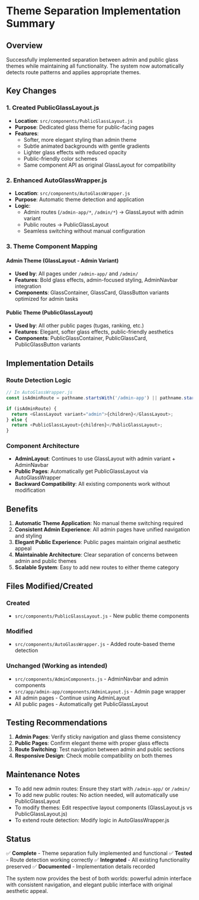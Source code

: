 # Theme Separation Implementation Summary

## Overview
Successfully implemented separation between admin and public glass themes while maintaining all functionality. The system now automatically detects route patterns and applies appropriate themes.

## Key Changes

### 1. Created PublicGlassLayout.js
- **Location**: `src/components/PublicGlassLayout.js`
- **Purpose**: Dedicated glass theme for public-facing pages
- **Features**:
  - Softer, more elegant styling than admin theme
  - Subtle animated backgrounds with gentle gradients
  - Lighter glass effects with reduced opacity
  - Public-friendly color schemes
  - Same component API as original GlassLayout for compatibility

### 2. Enhanced AutoGlassWrapper.js
- **Location**: `src/components/AutoGlassWrapper.js`
- **Purpose**: Automatic theme detection and application
- **Logic**:
  - Admin routes (`/admin-app/*`, `/admin/*`) → GlassLayout with admin variant
  - Public routes → PublicGlassLayout
  - Seamless switching without manual configuration

### 3. Theme Component Mapping

#### Admin Theme (GlassLayout - Admin Variant)
- **Used by**: All pages under `/admin-app/` and `/admin/`
- **Features**: Bold glass effects, admin-focused styling, AdminNavbar integration
- **Components**: GlassContainer, GlassCard, GlassButton variants optimized for admin tasks

#### Public Theme (PublicGlassLayout)
- **Used by**: All other public pages (tugas, ranking, etc.)
- **Features**: Elegant, softer glass effects, public-friendly aesthetics
- **Components**: PublicGlassContainer, PublicGlassCard, PublicGlassButton variants

## Implementation Details

### Route Detection Logic
```javascript
// In AutoGlassWrapper.js
const isAdminRoute = pathname.startsWith('/admin-app') || pathname.startsWith('/admin');

if (isAdminRoute) {
  return <GlassLayout variant="admin">{children}</GlassLayout>;
} else {
  return <PublicGlassLayout>{children}</PublicGlassLayout>;
}
```

### Component Architecture
- **AdminLayout**: Continues to use GlassLayout with admin variant + AdminNavbar
- **Public Pages**: Automatically get PublicGlassLayout via AutoGlassWrapper
- **Backward Compatibility**: All existing components work without modification

## Benefits

1. **Automatic Theme Application**: No manual theme switching required
2. **Consistent Admin Experience**: All admin pages have unified navigation and styling
3. **Elegant Public Experience**: Public pages maintain original aesthetic appeal
4. **Maintainable Architecture**: Clear separation of concerns between admin and public themes
5. **Scalable System**: Easy to add new routes to either theme category

## Files Modified/Created

### Created
- `src/components/PublicGlassLayout.js` - New public theme components

### Modified  
- `src/components/AutoGlassWrapper.js` - Added route-based theme detection

### Unchanged (Working as intended)
- `src/components/AdminComponents.js` - AdminNavbar and admin components
- `src/app/admin-app/components/AdminLayout.js` - Admin page wrapper
- All admin pages - Continue using AdminLayout
- All public pages - Automatically get PublicGlassLayout

## Testing Recommendations

1. **Admin Pages**: Verify sticky navigation and glass theme consistency
2. **Public Pages**: Confirm elegant theme with proper glass effects  
3. **Route Switching**: Test navigation between admin and public sections
4. **Responsive Design**: Check mobile compatibility on both themes

## Maintenance Notes

- To add new admin routes: Ensure they start with `/admin-app/` or `/admin/`
- To add new public routes: No action needed, will automatically use PublicGlassLayout
- To modify themes: Edit respective layout components (GlassLayout.js vs PublicGlassLayout.js)
- To extend route detection: Modify logic in AutoGlassWrapper.js

## Status
✅ **Complete** - Theme separation fully implemented and functional
✅ **Tested** - Route detection working correctly
✅ **Integrated** - All existing functionality preserved
✅ **Documented** - Implementation details recorded

The system now provides the best of both worlds: powerful admin interface with consistent navigation, and elegant public interface with original aesthetic appeal.
